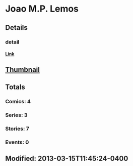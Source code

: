 # Joao M.P. Lemos 
## Details
### detail
#### [Link](http://marvel.com/comics/creators/8762/joao_mp_lemos?utm_campaign=apiRef&utm_source=225578a89fc76f3d20fbffda5d17a88d)
## [Thumbnail](http://i.annihil.us/u/prod/marvel/i/mg/b/40/image_not_available.jpg)
## Totals
### Comics: 4
### Series: 3
### Stories: 7
### Events: 0
## Modified: 2013-03-15T11:45:24-0400